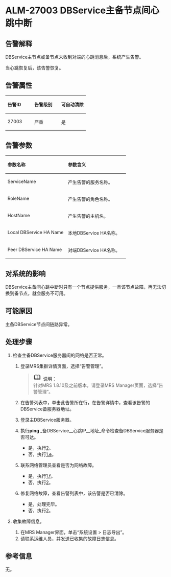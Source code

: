 # ALM-27003 DBService主备节点间心跳中断<a name="ZH-CN_TOPIC_0191883116"></a>

## 告警解释<a name="zh-cn_topic_0191813956_section48623408"></a>

DBService主节点或备节点未收到对端的心跳消息后，系统产生告警。

当心跳恢复后，该告警恢复。

## 告警属性<a name="zh-cn_topic_0191813956_section34957489"></a>

<a name="zh-cn_topic_0191813956_table18176840"></a>
<table><thead align="left"><tr id="zh-cn_topic_0191813956_row123050"><th class="cellrowborder" valign="top" width="33.33333333333333%" id="mcps1.1.4.1.1"><p id="zh-cn_topic_0191813956_p9967070"><a name="zh-cn_topic_0191813956_p9967070"></a><a name="zh-cn_topic_0191813956_p9967070"></a>告警ID</p>
</th>
<th class="cellrowborder" valign="top" width="33.33333333333333%" id="mcps1.1.4.1.2"><p id="zh-cn_topic_0191813956_p2026335"><a name="zh-cn_topic_0191813956_p2026335"></a><a name="zh-cn_topic_0191813956_p2026335"></a>告警级别</p>
</th>
<th class="cellrowborder" valign="top" width="33.33333333333333%" id="mcps1.1.4.1.3"><p id="zh-cn_topic_0191813956_p29915412"><a name="zh-cn_topic_0191813956_p29915412"></a><a name="zh-cn_topic_0191813956_p29915412"></a>可自动清除</p>
</th>
</tr>
</thead>
<tbody><tr id="zh-cn_topic_0191813956_row7229285"><td class="cellrowborder" valign="top" width="33.33333333333333%" headers="mcps1.1.4.1.1 "><p id="zh-cn_topic_0191813956_p48701244"><a name="zh-cn_topic_0191813956_p48701244"></a><a name="zh-cn_topic_0191813956_p48701244"></a>27003</p>
</td>
<td class="cellrowborder" valign="top" width="33.33333333333333%" headers="mcps1.1.4.1.2 "><p id="zh-cn_topic_0191813956_p52486654"><a name="zh-cn_topic_0191813956_p52486654"></a><a name="zh-cn_topic_0191813956_p52486654"></a>严重</p>
</td>
<td class="cellrowborder" valign="top" width="33.33333333333333%" headers="mcps1.1.4.1.3 "><p id="zh-cn_topic_0191813956_p23560597"><a name="zh-cn_topic_0191813956_p23560597"></a><a name="zh-cn_topic_0191813956_p23560597"></a>是</p>
</td>
</tr>
</tbody>
</table>

## 告警参数<a name="zh-cn_topic_0191813956_section46181951"></a>

<a name="zh-cn_topic_0191813956_table29360233"></a>
<table><thead align="left"><tr id="zh-cn_topic_0191813956_row2035480"><th class="cellrowborder" valign="top" width="50%" id="mcps1.1.3.1.1"><p id="zh-cn_topic_0191813956_p30656219"><a name="zh-cn_topic_0191813956_p30656219"></a><a name="zh-cn_topic_0191813956_p30656219"></a>参数名称</p>
</th>
<th class="cellrowborder" valign="top" width="50%" id="mcps1.1.3.1.2"><p id="zh-cn_topic_0191813956_p125790"><a name="zh-cn_topic_0191813956_p125790"></a><a name="zh-cn_topic_0191813956_p125790"></a>参数含义</p>
</th>
</tr>
</thead>
<tbody><tr id="zh-cn_topic_0191813956_row10189001"><td class="cellrowborder" valign="top" width="50%" headers="mcps1.1.3.1.1 "><p id="zh-cn_topic_0191813956_p20002757"><a name="zh-cn_topic_0191813956_p20002757"></a><a name="zh-cn_topic_0191813956_p20002757"></a>ServiceName</p>
</td>
<td class="cellrowborder" valign="top" width="50%" headers="mcps1.1.3.1.2 "><p id="zh-cn_topic_0191813956_p9610617"><a name="zh-cn_topic_0191813956_p9610617"></a><a name="zh-cn_topic_0191813956_p9610617"></a>产生告警的服务名称。</p>
</td>
</tr>
<tr id="zh-cn_topic_0191813956_row19386696"><td class="cellrowborder" valign="top" width="50%" headers="mcps1.1.3.1.1 "><p id="zh-cn_topic_0191813956_p26818564"><a name="zh-cn_topic_0191813956_p26818564"></a><a name="zh-cn_topic_0191813956_p26818564"></a>RoleName</p>
</td>
<td class="cellrowborder" valign="top" width="50%" headers="mcps1.1.3.1.2 "><p id="zh-cn_topic_0191813956_p24820109"><a name="zh-cn_topic_0191813956_p24820109"></a><a name="zh-cn_topic_0191813956_p24820109"></a>产生告警的角色名称。</p>
</td>
</tr>
<tr id="zh-cn_topic_0191813956_row22054394"><td class="cellrowborder" valign="top" width="50%" headers="mcps1.1.3.1.1 "><p id="zh-cn_topic_0191813956_p41575456"><a name="zh-cn_topic_0191813956_p41575456"></a><a name="zh-cn_topic_0191813956_p41575456"></a>HostName</p>
</td>
<td class="cellrowborder" valign="top" width="50%" headers="mcps1.1.3.1.2 "><p id="zh-cn_topic_0191813956_p12168775"><a name="zh-cn_topic_0191813956_p12168775"></a><a name="zh-cn_topic_0191813956_p12168775"></a>产生告警的主机名。</p>
</td>
</tr>
<tr id="zh-cn_topic_0191813956_row42410114"><td class="cellrowborder" valign="top" width="50%" headers="mcps1.1.3.1.1 "><p id="zh-cn_topic_0191813956_p12667213"><a name="zh-cn_topic_0191813956_p12667213"></a><a name="zh-cn_topic_0191813956_p12667213"></a>Local DBService HA Name</p>
</td>
<td class="cellrowborder" valign="top" width="50%" headers="mcps1.1.3.1.2 "><p id="zh-cn_topic_0191813956_p19411308"><a name="zh-cn_topic_0191813956_p19411308"></a><a name="zh-cn_topic_0191813956_p19411308"></a>本地DBService HA名称。</p>
</td>
</tr>
<tr id="zh-cn_topic_0191813956_row40484047"><td class="cellrowborder" valign="top" width="50%" headers="mcps1.1.3.1.1 "><p id="zh-cn_topic_0191813956_p57982344"><a name="zh-cn_topic_0191813956_p57982344"></a><a name="zh-cn_topic_0191813956_p57982344"></a>Peer DBService HA Name</p>
</td>
<td class="cellrowborder" valign="top" width="50%" headers="mcps1.1.3.1.2 "><p id="zh-cn_topic_0191813956_p66058249"><a name="zh-cn_topic_0191813956_p66058249"></a><a name="zh-cn_topic_0191813956_p66058249"></a>对端DBService HA名称。</p>
</td>
</tr>
</tbody>
</table>

## 对系统的影响<a name="zh-cn_topic_0191813956_section12984378"></a>

DBService主备间心跳中断时只有一个节点提供服务，一旦该节点故障，再无法切换到备节点，就会服务不可用。

## 可能原因<a name="zh-cn_topic_0191813956_section49750539"></a>

主备DBService节点间链路异常。

## 处理步骤<a name="zh-cn_topic_0191813956_section45101667"></a>

1.  检查主备DBService服务器间的网络是否正常。
    1.  登录MRS集群详情页面，选择“告警管理”。

        >![](public_sys-resources/icon-note.gif) **说明：**   
        >针对MRS 1.8.10及之前版本，请登录MRS Manager页面，选择“告警管理”。  

    2.  在告警列表中，单击此告警所在行，在告警详情中，查看该告警的DBService备服务器地址。
    3.  登录主DBService服务器。
    4.  执行**ping** _备DBService__心跳IP__地址_命令检查备DBService服务器是否可达。
        -   是，执行[2](#zh-cn_topic_0191813956_li572522141314)。
        -   否，执行[1.e](#zh-cn_topic_0191813956_alm-27002_2_mmccppss_step2)。

    5.  <a name="zh-cn_topic_0191813956_alm-27002_2_mmccppss_step2"></a>联系网络管理员查看是否为网络故障。
        -   是，执行[1.f](#zh-cn_topic_0191813956_alm-27002_2_mmccppss_s4)。
        -   否，执行[2](#zh-cn_topic_0191813956_li572522141314)。

    6.  <a name="zh-cn_topic_0191813956_alm-27002_2_mmccppss_s4"></a>修复网络故障，查看告警列表中，该告警是否已清除。
        -   是，处理完毕。
        -   否，执行[2](#zh-cn_topic_0191813956_li572522141314)。

2.  <a name="zh-cn_topic_0191813956_li572522141314"></a>收集故障信息。
    1.  在MRS Manager界面，单击“系统设置 \> 日志导出”。
    2.  请联系运维人员，并发送已收集的故障日志信息。


## 参考信息<a name="zh-cn_topic_0191813956_section3261819"></a>

无。

